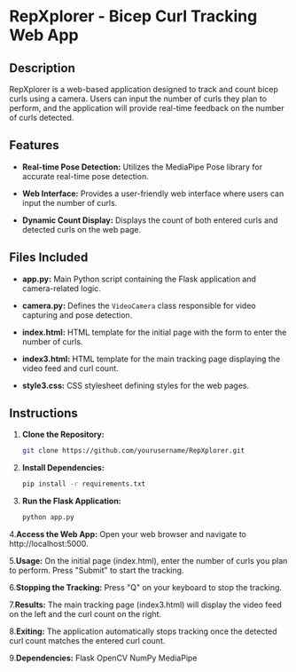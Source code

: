 # RepXplorer - Bicep Curl Tracking Web App

## Description

RepXplorer is a web-based application designed to track and count bicep curls using a camera. Users can input the number of curls they plan to perform, and the application will provide real-time feedback on the number of curls detected.

## Features

- **Real-time Pose Detection:** Utilizes the MediaPipe Pose library for accurate real-time pose detection.
  
- **Web Interface:** Provides a user-friendly web interface where users can input the number of curls.

- **Dynamic Count Display:** Displays the count of both entered curls and detected curls on the web page.

## Files Included

- **app.py:** Main Python script containing the Flask application and camera-related logic.

- **camera.py:** Defines the `VideoCamera` class responsible for video capturing and pose detection.

- **index.html:** HTML template for the initial page with the form to enter the number of curls.

- **index3.html:** HTML template for the main tracking page displaying the video feed and curl count.

- **style3.css:** CSS stylesheet defining styles for the web pages.

## Instructions

1. **Clone the Repository:**
   ```bash
   git clone https://github.com/yourusername/RepXplorer.git

2. **Install Dependencies:**
   ```bash
   pip install -r requirements.txt
   
3. **Run the Flask Application:**
   ```bash
   python app.py

4.**Access the Web App:**
Open your web browser and navigate to http://localhost:5000.

5.**Usage:**
  On the initial page (index.html), enter the number of curls you plan to perform.
  Press "Submit" to start the tracking.

6.**Stopping the Tracking:**
  Press "Q" on your keyboard to stop the tracking.

7.**Results:**
  The main tracking page (index3.html) will display the video feed on the left and the curl count on the right.

8.**Exiting:**
The application automatically stops tracking once the detected curl count matches the entered curl count.

9.**Dependencies:**
Flask
OpenCV
NumPy
MediaPipe
